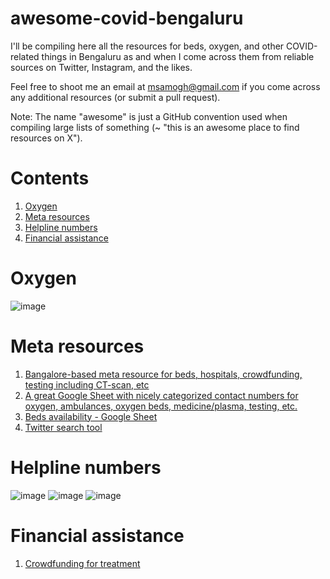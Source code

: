 # awesome-covid-bengaluru
I'll be compiling here all the resources for beds, oxygen, and other COVID-related things in Bengaluru as and when I come across them from reliable sources on Twitter, Instagram, and the likes.

Feel free to shoot me an email at msamogh@gmail.com if you come across any additional resources (or submit a pull request).

Note: The name "awesome" is just a GitHub convention used when compiling large lists of something (~ "this is an awesome place to find resources on X").

# Contents
1. [Oxygen](#oxygen)
2. [Meta resources](#meta-resources)
3. [Helpline numbers](#helpline-numbers)
4. [Financial assistance](#financial-assistance)

# Oxygen
![image](https://user-images.githubusercontent.com/1230386/116163393-ad3a9d80-a6c5-11eb-903b-b7941077870d.png)


# Meta resources
1. [Bangalore-based meta resource for beds, hospitals, crowdfunding, testing including CT-scan, etc](https://covidhelplinebangalore.com/)
2. [A great Google Sheet with nicely categorized contact numbers for oxygen, ambulances, oxygen beds, medicine/plasma, testing, etc.](https://docs.google.com/spreadsheets/d/1NzMAbnm1n25y9VoR_e-hEPN3g7fFLHuQXiLLDRuEHYk/edit#gid=234716393)
3. [Beds availability - Google Sheet](https://bbmpgov.com/chbms/)
4. [Twitter search tool](https://covid19-twitter.in/)
 
# Helpline numbers
![image](https://user-images.githubusercontent.com/1230386/116162466-d8bc8880-a6c3-11eb-9a30-7bb84b69146a.png)
![image](https://user-images.githubusercontent.com/1230386/116162688-52547680-a6c4-11eb-966c-109e3614d6aa.png)
![image](https://user-images.githubusercontent.com/1230386/116163613-16221580-a6c6-11eb-84b3-e8b24c54dd55.png)


# Financial assistance
1. [Crowdfunding for treatment](https://twitter.com/bhumipednekar/status/1386654594978041859)

